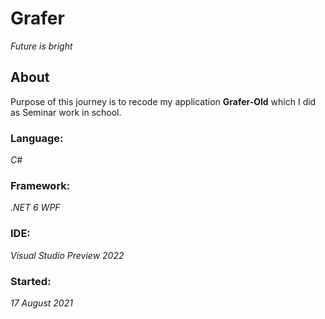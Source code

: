 # Grafer
*Future is bright*
## About
Purpose of this journey is to recode my application **Grafer-Old** which I did as Seminar work in school.
### Language:
*C#*
### Framework:
*.NET 6 WPF*
### IDE: 
*Visual Studio Preview 2022*
### Started:
*17 August 2021*

